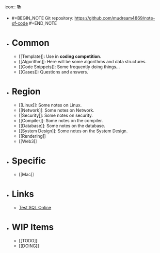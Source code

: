 icon:: 📚

- #+BEGIN_NOTE
  Git repository: https://github.com/mudream4869/note-of-code
  #+END_NOTE
- # Common
	- [[Template]]: Use in **coding competition**.
	- [[Algorithm]]: Here will be some algorithms and data structures.
	- [[Code Snippets]]: Some frequently doing things...
	- [[Cases]]: Questions and answers.
- # Region
	- [[Linux]]: Some notes on Linux.
	- [[Network]]: Some notes on Network.
	- [[Security]]: Some notes on security.
	- [[Compiler]]: Some notes on the compiler.
	- [[Database]]: Some notes on the database.
	- [[System Design]]: Some notes on the System Design.
	- [[Rendering]]
	- [[Web3]]
- # Specific
	- [[Mac]]
- # Links
	- [Test SQL Online](https://sqliteonline.com/)
- # WIP Items
	- [[TODO]]
	- [[DOING]]